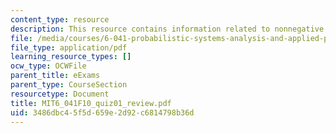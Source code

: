 ```yaml
---
content_type: resource
description: This resource contains information related to nonnegative number.
file: /media/courses/6-041-probabilistic-systems-analysis-and-applied-probability-fall-2010/3486dbc45f5d659e2d92c6814798b36d_MIT6_041F10_quiz01_review.pdf
file_type: application/pdf
learning_resource_types: []
ocw_type: OCWFile
parent_title: eExams
parent_type: CourseSection
resourcetype: Document
title: MIT6_041F10_quiz01_review.pdf
uid: 3486dbc4-5f5d-659e-2d92-c6814798b36d
---
```

